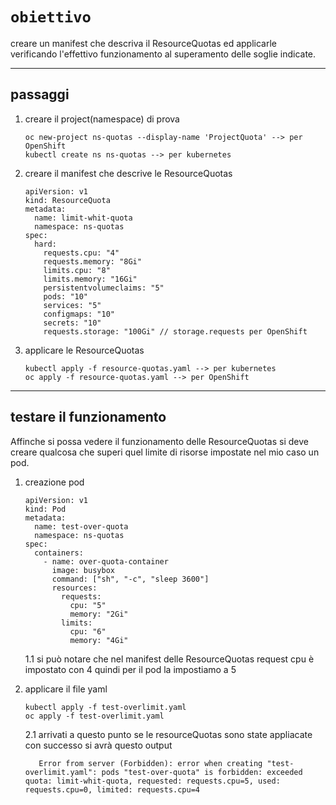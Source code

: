 # `obiettivo`
creare un manifest che descriva il ResourceQuotas ed applicarle verificando l'effettivo funzionamento al superamento delle soglie indicate.

---
## passaggi
1. creare il project(namespace) di prova

       oc new-project ns-quotas --display-name 'ProjectQuota' --> per OpenShift
       kubectl create ns ns-quotas --> per kubernetes
2. creare il manifest che descrive le ResourceQuotas

       apiVersion: v1
       kind: ResourceQuota
       metadata:
         name: limit-whit-quota
         namespace: ns-quotas
       spec:
         hard:
           requests.cpu: "4"          
           requests.memory: "8Gi"     
           limits.cpu: "8"            
           limits.memory: "16Gi"      
           persistentvolumeclaims: "5"
           pods: "10"                 
           services: "5"              
           configmaps: "10"           
           secrets: "10"             
           requests.storage: "100Gi" // storage.requests per OpenShift 
3. applicare le ResourceQuotas

       kubectl apply -f resource-quotas.yaml --> per kubernetes
       oc apply -f resource-quotas.yaml --> per OpenShift
---
## testare il funzionamento 
Affinche si possa vedere il funzionamento delle ResourceQuotas si deve creare qualcosa che superi quel limite di risorse impostate nel mio caso un pod.
1. creazione pod

       apiVersion: v1
       kind: Pod
       metadata:
         name: test-over-quota
         namespace: ns-quotas
       spec:
         containers:
           - name: over-quota-container
             image: busybox
             command: ["sh", "-c", "sleep 3600"]
             resources:
               requests:
                 cpu: "5"      
                 memory: "2Gi" 
               limits:
                 cpu: "6"      
                 memory: "4Gi"
   1.1 si può notare che nel manifest delle ResourceQuotas request cpu è impostato con 4 quindi per il pod la impostiamo a 5
2. applicare il file yaml

       kubectl apply -f test-overlimit.yaml
       oc apply -f test-overlimit.yaml
   2.1 arrivati a questo punto se le resourceQuotas sono state appliacate con successo si avrà questo output

          Error from server (Forbidden): error when creating "test-overlimit.yaml": pods "test-over-quota" is forbidden: exceeded quota: limit-whit-quota, requested: requests.cpu=5, used: requests.cpu=0, limited: requests.cpu=4
   
 
